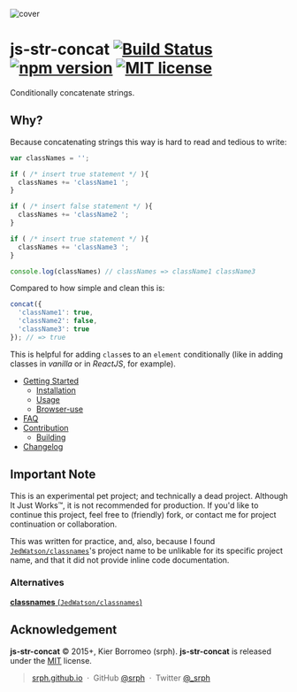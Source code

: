 ![cover](https://cloud.githubusercontent.com/assets/5093058/6545434/14d17d92-c5c2-11e4-97fe-4517b365c3d5.png)

# js-str-concat [![Build Status](https://travis-ci.org/srph/js-str-concat.svg?branch=master)](https://travis-ci.org/srph/js-str-concat?branch=master) [![npm version](http://img.shields.io/npm/v/srph-str-concat.svg?style=flat)](https://npmjs.org/package/srph-str-concat) [![MIT license](http://img.shields.io/badge/license-MIT-brightgreen.svg)](http://opensource.org/licenses/MIT)

Conditionally concatenate strings.

## Why?

Because concatenating strings this way is hard to read and tedious to write:

```js
var classNames = '';

if ( /* insert true statement */ ){
  classNames += 'className1 ';
}

if ( /* insert false statement */ ){
  classNames += 'className2 ';
}

if ( /* insert true statement */ ){
  classNames += 'className3 ';
}

console.log(classNames) // classNames => className1 className3
```

Compared to how simple and clean this is:

```js
concat({
  'className1': true,
  'className2': false,
  'className3': true
}); // => true
```

This is helpful for adding `class`es to an `element` conditionally (like in adding classes in *vanilla* or in *ReactJS*, for example).

- [Getting Started](https://github.com/srph/js-str-concat/blob/master/docs/getting-started.md)
  - [Installation](https://github.com/srph/js-str-concat/blob/master/docs/getting-started.md#installation)
  - [Usage](https://github.com/srph/js-str-concat/blob/master/docs/getting-started.md#usage)
  - [Browser-use](https://github.com/srph/js-str-concat/blob/master/docs/getting-started.md#browser-use)
- [FAQ](https://github.com/srph/js-str-concat/blob/master/docs/faq.md)
- [Contribution](https://github.com/srph/js-str-concat/blob/master/docs/faq.md)
  - [Building](https://github.com/srph/js-str-concat/blob/master/docs/contributing.md#building)
- [Changelog](https://github.com/srph/js-str-concat/blob/master/docs/changelog.md)

## Important Note

This is an experimental pet project; and technically a dead project. Although It Just Works™, it is not recommended for production. If you'd like to continue this project, feel free to (friendly) fork, or contact me for project continuation or collaboration.

This was written for practice, and, also, because I found [`JedWatson/classnames`](https://github.com/JedWatson/classnames)'s project name to be unlikable for its specific project name, and that it did not provide inline code documentation.

### Alternatives

[**classnames** (`JedWatson/classnames`)](https://github.com/JedWatson/classnames)

## Acknowledgement

**js-str-concat** © 2015+, Kier Borromeo (srph). **js-str-concat** is released under the [MIT](mit-license.org) license.

> [srph.github.io](http://srph.github.io) &nbsp;&middot;&nbsp;
> GitHub [@srph](https://github.com/srph) &nbsp;&middot;&nbsp;
> Twitter [@_srph](https://twitter.com/_srph)
